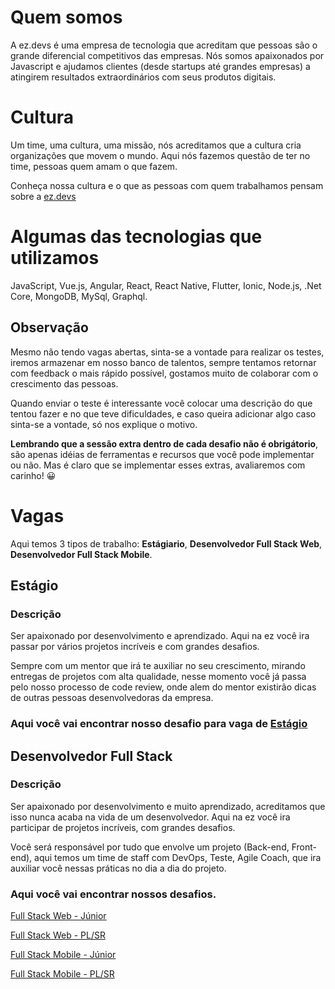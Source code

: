 # Quem somos
A ez.devs é uma empresa de tecnologia que acreditam que pessoas são o grande diferencial competitivos das empresas. 
Nós somos apaixonados por Javascript e ajudamos clientes (desde startups até grandes empresas) a atingirem resultados extraordinários com seus produtos digitais.

# Cultura
 Um time, uma cultura, uma missão, nós acreditamos que a cultura cria organizações que movem o mundo.
 Aqui nós fazemos questão de ter no time, pessoas quem amam o que fazem.

 Conheça nossa cultura e o que as pessoas com quem trabalhamos pensam sobre a [ez.devs](https://ezdevs.com.br/vagas/)


# Algumas das tecnologias que utilizamos
JavaScript, Vue.js, Angular, React, React Native, Flutter, Ionic, Node.js, .Net Core, MongoDB, MySql, Graphql.
 

## Observação
Mesmo não tendo vagas abertas, sinta-se a vontade para realizar os testes, iremos armazenar em nosso banco de talentos, sempre tentamos retornar com feedback o mais rápido possível, gostamos muito de colaborar com o crescimento das pessoas.

Quando enviar o teste é interessante você colocar uma descrição do que tentou fazer e no que teve dificuldades, e caso queira adicionar algo caso sinta-se a vontade, só nos explique o motivo.

**Lembrando que a sessão extra dentro de cada desafio não é obrigátorio**, são apenas idéias de ferramentas e recursos que você pode implementar ou não. Mas é claro que se implementar esses extras, avaliaremos com carinho! 😀

# Vagas
Aqui temos 3 tipos de trabalho: **Estágiario**, **Desenvolvedor Full Stack Web**, **Desenvolvedor Full Stack Mobile**.

## Estágio

### Descrição
Ser apaixonado por desenvolvimento e aprendizado. Aqui na ez você ira passar por vários projetos incríveis e com grandes desafios. 

Sempre com um mentor que irá te auxiliar no seu crescimento, mirando entregas de projetos com alta qualidade, nesse momento você já passa pelo nosso processo de code review, onde alem do mentor existirão dicas de outras pessoas desenvolvedoras da empresa.

### Aqui você vai encontrar nosso desafio para vaga de [Estágio](./internship/challenge.md)

## Desenvolvedor Full Stack

### Descrição
Ser apaixonado por desenvolvimento e muito aprendizado, acreditamos que isso nunca acaba na vida de um desenvolvedor. Aqui na ez você ira participar de projetos incríveis, com grandes desafios.

Você será responsável por tudo que envolve um projeto (Back-end, Front-end), aqui temos um time de staff com DevOps, Teste, Agile Coach, que ira auxiliar você nessas práticas no dia a dia do projeto.

### Aqui você vai encontrar nossos desafios.
[Full Stack Web - Júnior](./fullstack-web/challenge-jr.md)

[Full Stack Web - PL/SR](./fullstack-web/challenge-jr-sr.md)

[Full Stack Mobile - Júnior](./fullstack-mobile/challenge-jr.md)

[Full Stack Mobile - PL/SR](./fullstack-mobile/challenge-pl-sr.md)
